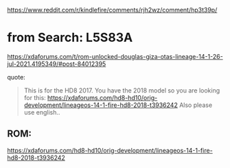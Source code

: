 https://www.reddit.com/r/kindlefire/comments/rjh2wz/comment/hp3t39p/

# from Search: L5S83A
https://xdaforums.com/t/rom-unlocked-douglas-giza-otas-lineage-14-1-26-jul-2021.4195349/#post-84012395

quote:
>This is for the HD8 2017. You have the 2018 model so you are looking for this: https://xdaforums.com/hd8-hd10/orig-development/lineageos-14-1-fire-hd8-2018-t3936242
Also please use english..

## ROM:
https://xdaforums.com/hd8-hd10/orig-development/lineageos-14-1-fire-hd8-2018-t3936242
